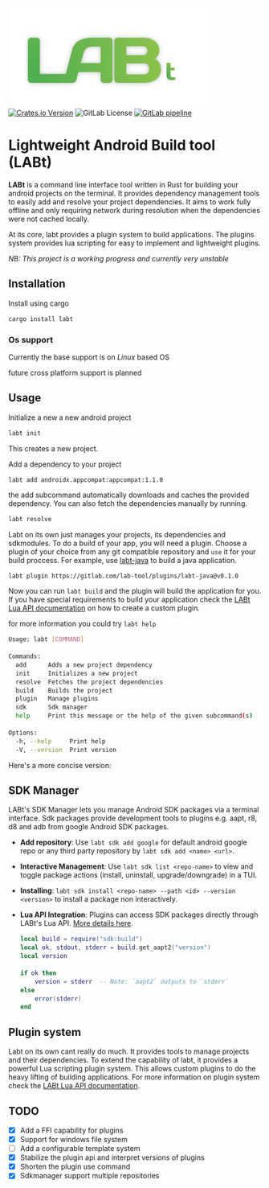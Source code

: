 [![Labt Logo](assets/logo_400x200.png)](https://gitlab.com/lab-tool/labt)
[![Crates.io Version](https://img.shields.io/crates/v/labt?logo=rust)](https://crates.io/crates/labt)
![GitLab License](https://img.shields.io/gitlab/license/lab-tool%2Flabt)
[![GitLab pipeline](https://gitlab.com/lab-tool/labt/badges/main/pipeline.svg)](https://gitlab.com/lab-tool/labt/-/pipelines)

# Lightweight Android Build tool (LABt)
**LABt** is a command line interface tool written in Rust for building your android projects
on the terminal. It provides dependency management tools to easily add and 
resolve your project dependencies. It aims to work fully offline and only
requiring network during resolution when the dependencies were not cached
locally.

At its core, labt provides a plugin system to build applications. The plugins
system provides lua scripting for easy to implement and lightweight plugins.

_NB: This project is a working progress and currently very unstable_

## Installation
Install using cargo

```bash
cargo install labt
```

### Os support
Currently the base support is on *Linux* based OS

future cross platform support is planned

## Usage
Initialize a new a new android project

```bash
labt init
```
This creates a new project. 


Add a dependency to your project

```bash 
labt add androidx.appcompat:appcompat:1.1.0
```
the add subcommand automatically downloads and caches the provided dependency.
You can also fetch the dependencies manually by running.

```bash
labt resolve
```

Labt on its own just manages your projects, its dependencies and sdkmodules. To do a build of your app, 
you will need a plugin. Choose a plugin of your choice from any git compatible repository
and `use` it for your build proccess. For example, use [labt-java](https://gitlab.com/lab-tool/plugins/labt-java)
to build a java application.

```
labt plugin https://gitlab.com/lab-tool/plugins/labt-java@v0.1.0
```

Now you can run `labt build` and the plugin will build the application for you. If you have special 
requirements to build your application check the [LABt Lua API documentation](doc/LuaAPI.md) on how to
create a custom plugin.

for more information you could try `labt help`

```bash
Usage: labt [COMMAND]

Commands:
  add      Adds a new project dependency
  init     Initializes a new project
  resolve  Fetches the project dependencies
  build    Builds the project
  plugin   Manage plugins
  sdk      Sdk manager
  help     Print this message or the help of the given subcommand(s)

Options:
  -h, --help     Print help
  -V, --version  Print version

```

Here's a more concise version:


## SDK Manager
LABt's SDK Manager lets you manage Android SDK packages via a 
terminal interface. Sdk packages provide development tools to plugins e.g. aapt, r8, d8 and adb from google Android SDK packages.

- **Add repository**: Use `labt sdk add google` for default android google repo or any third party repository by `labt sdk add <name> <url>`.
- **Interactive Management**: Use `labt sdk list <repo-name>` to view 
  and toggle package actions (install, uninstall, upgrade/downgrade) 
  in a TUI.
- **Installing**: `labt sdk install <repo-name> --path <id> --version <version>` to install a package non interactively.
- **Lua API Integration**: Plugins can access SDK packages directly through 
  LABt's Lua API. [More details here](doc/LuaAPI.md).
  
  ```lua
  local build = require("sdk:build")
  local ok, stdout, stderr = build.get_aapt2("version")
  local version

  if ok then
      version = stderr  -- Note: `aapt2` outputs to `stderr`
  else
      error(stderr)
  end
  ```


## Plugin system
Labt on its own cant really do much. It provides tools to manage projects and their
dependencies. To extend the capability of labt, it provides a powerful Lua scripting
plugin system. This allows custom plugins to do the heavy lifting of building applications.
For more information on plugin system check the [LABt Lua API documentation](doc/LuaAPI.md).

## TODO
- [x] Add a FFI capability for plugins
- [x] Support for windows file system
- [ ] Add a configurable template system
- [x] Stabilize the plugin api and interpret versions of plugins
- [x] Shorten the plugin use command
- [x] Sdkmanager support multiple repositories
